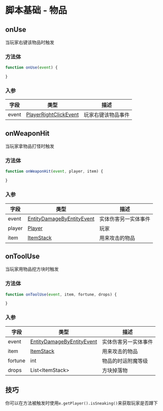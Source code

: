# 脚本基础 - 物品

## onUse

当玩家右键该物品时触发

### 方法体

```js
function onUse(event) {

}
```

### 入参

|字段|类型|描述|
|--|---|--|
|event|[PlayerRightClickEvent](https://slimefun.github.io/javadocs/Slimefun4/docs/io/github/thebusybiscuit/slimefun4/api/events/PlayerRightClickEvent.html)|玩家右键该物品事件|

## onWeaponHit

当玩家拿物品打怪时触发

### 方法体

```js
function onWeaponHit(event, player, item) {

}
```

### 入参

|字段|类型|描述|
|--|---|--|
|event|[EntityDamageByEntityEvent](https://hub.spigotmc.org/javadocs/spigot/org/bukkit/event/entity/EntityDamageByEntityEvent.html)|实体伤害另一实体事件|
|player|[Player](https://hub.spigotmc.org/javadocs/spigot/org/bukkit/entity/Player.html)|玩家|触发的玩家|
|item|[ItemStack](https://hub.spigotmc.org/javadocs/spigot/org/bukkit/inventory/ItemStack.html)|用来攻击的物品|

## onToolUse

当玩家用物品挖方块时触发

### 方法体

```js
function onToolUse(event, item, fortune, drops) {

}
```

### 入参

|字段|类型|描述|
|--|---|--|
|event|[EntityDamageByEntityEvent](https://hub.spigotmc.org/javadocs/spigot/org/bukkit/event/entity/EntityDamageByEntityEvent.html)|实体伤害另一实体事件|
|item|[ItemStack](https://hub.spigotmc.org/javadocs/spigot/org/bukkit/inventory/ItemStack.html)|用来攻击的物品|
|fortune|int|物品的时运附魔等级|
|drops|List\<ItemStack\>|方块掉落物|

## 技巧

你可以在方法被触发时使用`e.getPlayer().isSneaking()`来获取玩家是否蹲下
